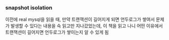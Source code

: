 ### snapshot isolation
이전에 real mysql을 읽을 때, 만약 트랜잭션이 길어지게 되면 언두로그가 쌓여서 문제가 발생할 수 있다는 내용을 슥 읽고만 지나갔었는데, 이 책을 읽고 나니 어떤 이유에서 트랜잭션이 길어지면 언두로그가 쌓이는지 알 수 있게 됨